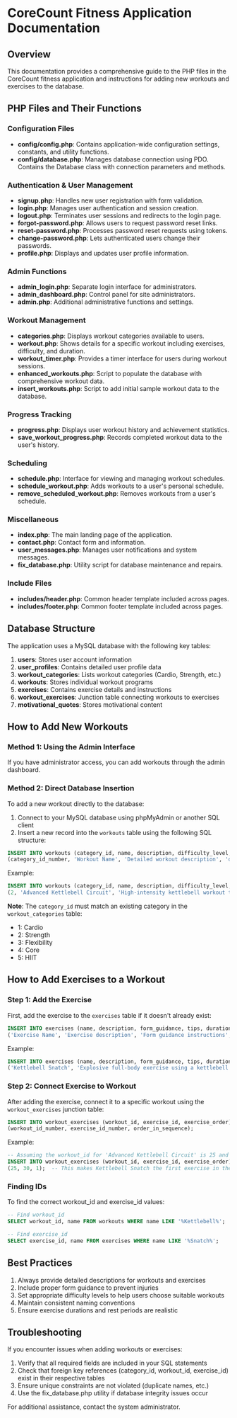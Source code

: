 # CoreCount Fitness Application Documentation

## Overview
This documentation provides a comprehensive guide to the PHP files in the CoreCount fitness application and instructions for adding new workouts and exercises to the database.

## PHP Files and Their Functions

### Configuration Files
- **config/config.php**: Contains application-wide configuration settings, constants, and utility functions.
- **config/database.php**: Manages database connection using PDO. Contains the Database class with connection parameters and methods.

### Authentication & User Management
- **signup.php**: Handles new user registration with form validation.
- **login.php**: Manages user authentication and session creation.
- **logout.php**: Terminates user sessions and redirects to the login page.
- **forgot-password.php**: Allows users to request password reset links.
- **reset-password.php**: Processes password reset requests using tokens.
- **change-password.php**: Lets authenticated users change their passwords.
- **profile.php**: Displays and updates user profile information.

### Admin Functions
- **admin_login.php**: Separate login interface for administrators.
- **admin_dashboard.php**: Control panel for site administrators.
- **admin.php**: Additional administrative functions and settings.

### Workout Management
- **categories.php**: Displays workout categories available to users.
- **workout.php**: Shows details for a specific workout including exercises, difficulty, and duration.
- **workout_timer.php**: Provides a timer interface for users during workout sessions.
- **enhanced_workouts.php**: Script to populate the database with comprehensive workout data.
- **insert_workouts.php**: Script to add initial sample workout data to the database.

### Progress Tracking
- **progress.php**: Displays user workout history and achievement statistics.
- **save_workout_progress.php**: Records completed workout data to the user's history.

### Scheduling
- **schedule.php**: Interface for viewing and managing workout schedules.
- **schedule_workout.php**: Adds workouts to a user's personal schedule.
- **remove_scheduled_workout.php**: Removes workouts from a user's schedule.

### Miscellaneous
- **index.php**: The main landing page of the application.
- **contact.php**: Contact form and information.
- **user_messages.php**: Manages user notifications and system messages.
- **fix_database.php**: Utility script for database maintenance and repairs.

### Include Files
- **includes/header.php**: Common header template included across pages.
- **includes/footer.php**: Common footer template included across pages.

## Database Structure

The application uses a MySQL database with the following key tables:

1. **users**: Stores user account information
2. **user_profiles**: Contains detailed user profile data
3. **workout_categories**: Lists workout categories (Cardio, Strength, etc.)
4. **workouts**: Stores individual workout programs
5. **exercises**: Contains exercise details and instructions
6. **workout_exercises**: Junction table connecting workouts to exercises
7. **motivational_quotes**: Stores motivational content

## How to Add New Workouts

### Method 1: Using the Admin Interface
If you have administrator access, you can add workouts through the admin dashboard.

### Method 2: Direct Database Insertion

To add a new workout directly to the database:

1. Connect to your MySQL database using phpMyAdmin or another SQL client
2. Insert a new record into the `workouts` table using the following SQL structure:

```sql
INSERT INTO workouts (category_id, name, description, difficulty_level, duration, calories_burned) VALUES
(category_id_number, 'Workout Name', 'Detailed workout description', 'difficulty_level', duration_in_minutes, estimated_calories);
```

Example:
```sql
INSERT INTO workouts (category_id, name, description, difficulty_level, duration, calories_burned) VALUES
(2, 'Advanced Kettlebell Circuit', 'High-intensity kettlebell workout targeting all major muscle groups', 'advanced', 45, 450);
```

**Note**: The `category_id` must match an existing category in the `workout_categories` table:
- 1: Cardio
- 2: Strength
- 3: Flexibility
- 4: Core
- 5: HIIT

## How to Add Exercises to a Workout

### Step 1: Add the Exercise

First, add the exercise to the `exercises` table if it doesn't already exist:

```sql
INSERT INTO exercises (name, description, form_guidance, tips, duration, rest_period) VALUES
('Exercise Name', 'Exercise description', 'Form guidance instructions', 'Helpful tips', duration_in_seconds, rest_period_in_seconds);
```

Example:
```sql
INSERT INTO exercises (name, description, form_guidance, tips, duration, rest_period) VALUES
('Kettlebell Snatch', 'Explosive full-body exercise using a kettlebell', 'Keep your back straight and core engaged', 'Start with a lighter weight to master form', 40, 20);
```

### Step 2: Connect Exercise to Workout

After adding the exercise, connect it to a specific workout using the `workout_exercises` junction table:

```sql
INSERT INTO workout_exercises (workout_id, exercise_id, exercise_order) VALUES
(workout_id_number, exercise_id_number, order_in_sequence);
```

Example:
```sql
-- Assuming the workout_id for 'Advanced Kettlebell Circuit' is 25 and the exercise_id for 'Kettlebell Snatch' is 30
INSERT INTO workout_exercises (workout_id, exercise_id, exercise_order) VALUES
(25, 30, 1);  -- This makes Kettlebell Snatch the first exercise in the sequence
```

### Finding IDs

To find the correct workout_id and exercise_id values:

```sql
-- Find workout_id
SELECT workout_id, name FROM workouts WHERE name LIKE '%Kettlebell%';

-- Find exercise_id
SELECT exercise_id, name FROM exercises WHERE name LIKE '%Snatch%';
```

## Best Practices

1. Always provide detailed descriptions for workouts and exercises
2. Include proper form guidance to prevent injuries
3. Set appropriate difficulty levels to help users choose suitable workouts
4. Maintain consistent naming conventions
5. Ensure exercise durations and rest periods are realistic

## Troubleshooting

If you encounter issues when adding workouts or exercises:

1. Verify that all required fields are included in your SQL statements
2. Check that foreign key references (category_id, workout_id, exercise_id) exist in their respective tables
3. Ensure unique constraints are not violated (duplicate names, etc.)
4. Use the fix_database.php utility if database integrity issues occur

For additional assistance, contact the system administrator.